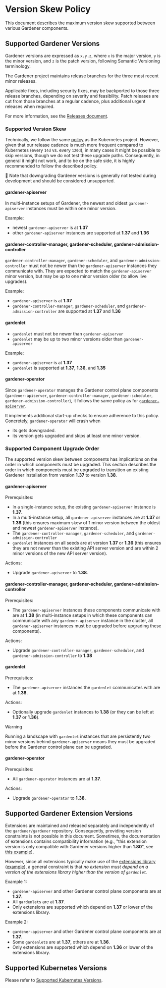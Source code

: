 # Version Skew Policy

This document describes the maximum version skew supported between various Gardener components.

## Supported Gardener Versions

Gardener versions are expressed as `x.y.z`, where `x` is the major version, `y` is the minor version, and `z` is the patch version, following Semantic Versioning terminology.

The Gardener project maintains release branches for the three most recent minor releases.

Applicable fixes, including security fixes, may be backported to those three release branches, depending on severity and feasibility.
Patch releases are cut from those branches at a regular cadence, plus additional urgent releases when required.

For more information, see the [Releases document](../development/process.md#releases).

### Supported Version Skew

Technically, we follow the same [policy](https://kubernetes.io/releases/version-skew-policy/) as the Kubernetes project.
However, given that our release cadence is much more frequent compared to Kubernetes (every `14d` vs. every `120d`), in many cases it might be possible to skip versions, though we do not test these upgrade paths.
Consequently, in general it might not work, and to be on the safe side, it is highly recommended to follow the described policy.

🚨 Note that downgrading Gardener versions is generally not tested during development and should be considered unsupported.

#### gardener-apiserver

In multi-instance setups of Gardener, the newest and oldest `gardener-apiserver` instances must be within one minor version.

Example:

- newest `gardener-apiserver` is at **1.37**
- other `gardener-apiserver` instances are supported at **1.37** and **1.36**

#### gardener-controller-manager, gardener-scheduler, gardener-admission-controller

`gardener-controller-manager`, `gardener-scheduler`, and `gardener-admission-controller` must not be newer than the `gardener-apiserver` instances they communicate with.
They are expected to match the `gardener-apiserver` minor version, but may be up to one minor version older (to allow live upgrades).

Example:

- `gardener-apiserver` is at **1.37**
- `gardener-controller-manager`, `gardener-scheduler`, and `gardener-admission-controller` are supported at **1.37** and **1.36**

#### gardenlet

- `gardenlet` must not be newer than `gardener-apiserver`
- `gardenlet` may be up to two minor versions older than `gardener-apiserver`

Example:

- `gardener-apiserver` is at **1.37**
- `gardenlet` is supported at **1.37**, **1.36**, and **1.35**

#### gardener-operator

Since `gardener-operator` manages the Gardener control plane components (`gardener-apiserver`, `gardener-controller-manager`, `gardener-scheduler`, `gardener-admission-controller`), it follows the same policy as for [`gardener-apiserver`](#gardener-apiserver).

It implements additional start-up checks to ensure adherence to this policy.
Concretely, `gardener-operator` will crash when

- its gets downgraded.
- its version gets upgraded and skips at least one minor version.

### Supported Component Upgrade Order

The supported version skew between components has implications on the order in which components must be upgraded.
This section describes the order in which components must be upgraded to transition an existing Gardener installation from version **1.37** to version **1.38**.

#### gardener-apiserver

Prerequisites:

- In a single-instance setup, the existing `gardener-apiserver` instance is **1.37**.
- In a multi-instance setup, all `gardener-apiserver` instances are at **1.37** or **1.38** (this ensures maximum skew of 1 minor version between the oldest and newest `gardener-apiserver` instance).
- The `gardener-controller-manager`, `gardener-scheduler`, and `gardener-admission-controller`
- `gardenlet` instances on all seeds are at version **1.37** or **1.36** (this ensures they are not newer than the existing API server version and are within 2 minor versions of the new API server version).

Actions:

- Upgrade `gardener-apiserver` to **1.38**.

#### gardener-controller-manager, gardener-scheduler, gardener-admission-controller

Prerequisites:

- The `gardener-apiserver` instances these components communicate with are at **1.38** (in multi-instance setups in which these components can communicate with any `gardener-apiserver` instance in the cluster, all `gardener-apiserver` instances must be upgraded before upgrading these components).

Actions:

- Upgrade `gardener-controller-manager`, `gardener-scheduler`, and `gardener-admission-controller` to **1.38**

#### gardenlet

Prerequisites:

- The `gardener-apiserver` instances the `gardenlet` communicates with are at **1.38**.

Actions:

- Optionally upgrade `gardenlet` instances to **1.38** (or they can be left at **1.37** or **1.36**).

> [!WARNING]
> Running a landscape with `gardenlet` instances that are persistently two minor versions behind `gardener-apiserver` means they must be upgraded before the Gardener control plane can be upgraded.

#### gardener-operator

Prerequisites:

- All `gardener-operator` instances are at **1.37**.

Actions:

- Upgrade `gardener-operator` to **1.38**.

## Supported Gardener Extension Versions

Extensions are maintained and released separately and independently of the `gardener/gardener` repository.
Consequently, providing version constraints is not possible in this document.
Sometimes, the documentation of extensions contains compatibility information (e.g., "this extension version is only compatible with Gardener versions higher than **1.80**", see [this example](https://github.com/gardener/gardener-extension-provider-aws#compatibility)).

However, since all extensions typically make use of the [extensions library](../../extensions) ([example](https://github.com/gardener/gardener-extension-provider-aws/blob/cb96b60c970c2e20615dffb3018dc0571cab764d/go.mod#L12)), a general constraint is that _no extension must depend on a version of the extensions library higher than the version of `gardenlet`_.

Example 1:

- `gardener-apiserver` and other Gardener control plane components are at **1.37**.
- All `gardenlet`s are at **1.37**.
- Only extensions are supported which depend on **1.37** or lower of the extensions library.

Example 2:

- `gardener-apiserver` and other Gardener control plane components are at **1.37**.
- Some `gardenlet`s are at **1.37**, others are at **1.36**.
- Only extensions are supported which depend on **1.36** or lower of the extensions library.

## Supported Kubernetes Versions

Please refer to [Supported Kubernetes Versions](../usage/supported_k8s_versions.md).
